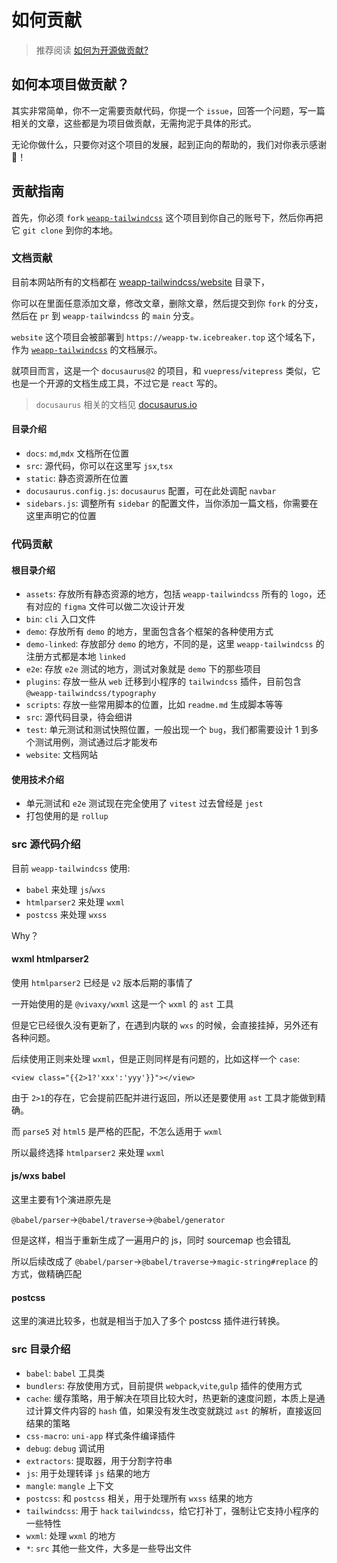 # 如何贡献

> 推荐阅读 [如何为开源做贡献?](https://opensource.guide/zh-hans/how-to-contribute/)

## 如何本项目做贡献？

其实非常简单，你不一定需要贡献代码，你提一个 `issue`，回答一个问题，写一篇相关的文章，这些都是为项目做贡献，无需拘泥于具体的形式。

无论你做什么，只要你对这个项目的发展，起到正向的帮助的，我们对你表示感谢 🙏！

## 贡献指南

首先，你必须 `fork` [`weapp-tailwindcss`](https://github.com/sonofmagic/weapp-tailwindcss) 这个项目到你自己的账号下，然后你再把它 `git clone` 到你的本地。

### 文档贡献

目前本网站所有的文档都在 [weapp-tailwindcss/website](https://github.com/sonofmagic/weapp-tailwindcss/tree/main/website) 目录下，

你可以在里面任意添加文章，修改文章，删除文章，然后提交到你 `fork` 的分支，然后在 `pr` 到 `weapp-tailwindcss` 的 `main` 分支。

`website` 这个项目会被部署到 `https://weapp-tw.icebreaker.top` 这个域名下，作为 [`weapp-tailwindcss`](https://github.com/sonofmagic/weapp-tailwindcss) 的文档展示。

就项目而言，这是一个 `docusaurus@2` 的项目，和 `vuepress`/`vitepress` 类似，它也是一个开源的文档生成工具，不过它是 `react` 写的。

> `docusaurus` 相关的文档见 [docusaurus.io](https://docusaurus.io/)

#### 目录介绍

- `docs`: `md`,`mdx` 文档所在位置
- `src`: 源代码，你可以在这里写 `jsx`,`tsx`
- `static`: 静态资源所在位置
- `docusaurus.config.js`: `docusaurus` 配置，可在此处调配 `navbar`
- `sidebars.js`: 调整所有 `sidebar` 的配置文件，当你添加一篇文档，你需要在这里声明它的位置

### 代码贡献

#### 根目录介绍

- `assets`: 存放所有静态资源的地方，包括 `weapp-tailwindcss` 所有的 `logo`，还有对应的 `figma` 文件可以做二次设计开发
- `bin`: `cli` 入口文件
- `demo`: 存放所有 `demo` 的地方，里面包含各个框架的各种使用方式
- `demo-linked`: 存放部分 `demo` 的地方，不同的是，这里 `weapp-tailwindcss` 的注册方式都是本地 `linked`
- `e2e`: 存放 `e2e` 测试的地方，测试对象就是 `demo` 下的那些项目
- `plugins`: 存放一些从 `web` 迁移到小程序的 `tailwindcss` 插件，目前包含 `@weapp-tailwindcss/typography`
- `scripts`: 存放一些常用脚本的位置，比如 `readme.md` 生成脚本等等
- `src`: 源代码目录，待会细讲
- `test`: 单元测试和测试快照位置，一般出现一个 `bug`，我们都需要设计 1 到多个测试用例，测试通过后才能发布
- `website`: 文档网站

#### 使用技术介绍

- 单元测试和 `e2e` 测试现在完全使用了 `vitest` 过去曾经是 `jest`
- 打包使用的是 `rollup`

### src 源代码介绍

目前 `weapp-tailwindcss` 使用:

- `babel` 来处理 `js`/`wxs`
- `htmlparser2` 来处理 `wxml`
- `postcss` 来处理 `wxss`

Why？

#### wxml htmlparser2

使用 `htmlparser2` 已经是 `v2` 版本后期的事情了

一开始使用的是 `@vivaxy/wxml` 这是一个 `wxml` 的 `ast` 工具

但是它已经很久没有更新了，在遇到内联的 `wxs` 的时候，会直接挂掉，另外还有各种问题。

后续使用正则来处理 `wxml`，但是正则同样是有问题的，比如这样一个 `case`:

`<view class="{{2>1?'xxx':'yyy'}}"></view>`

由于 `2>1`的存在，它会提前匹配并进行返回，所以还是要使用 `ast` 工具才能做到精确。

而 `parse5` 对 `html5` 是严格的匹配，不怎么适用于 `wxml`

所以最终选择 `htmlparser2` 来处理 `wxml`

#### js/wxs babel

这里主要有1个演进原先是

`@babel/parser`->`@babel/traverse`->`@babel/generator`

但是这样，相当于重新生成了一遍用户的 js，同时 sourcemap 也会错乱

所以后续改成了 `@babel/parser`->`@babel/traverse`->`magic-string#replace` 的方式，做精确匹配

#### postcss

这里的演进比较多，也就是相当于加入了多个 postcss 插件进行转换。

### src 目录介绍

- `babel`: `babel` 工具类
- `bundlers`: 存放使用方式，目前提供 `webpack`,`vite`,`gulp` 插件的使用方式
- `cache`: 缓存策略，用于解决在项目比较大时，热更新的速度问题，本质上是通过计算文件内容的 `hash` 值，如果没有发生改变就跳过 `ast` 的解析，直接返回结果的策略
- `css-macro`: `uni-app` 样式条件编译插件
- `debug`: `debug` 调试用
- `extractors`: 提取器，用于分割字符串
- `js`: 用于处理转译 `js` 结果的地方
- `mangle`: `mangle` 上下文
- `postcss`: 和 `postcss` 相关，用于处理所有 `wxss` 结果的地方
- `tailwindcss`: 用于 `hack` `tailwindcss`，给它打补丁，强制让它支持小程序的一些特性
- `wxml`: 处理 `wxml` 的地方
- `*`: `src` 其他一些文件，大多是一些导出文件
